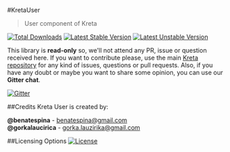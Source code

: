 #KretaUser
> User component of Kreta

[![Total Downloads](https://poser.pugx.org/kreta/user/downloads)](https://packagist.org/packages/kreta/user)
[![Latest Stable Version](https://poser.pugx.org/kreta/user/v/stable.svg)](https://packagist.org/packages/kreta/user)
[![Latest Unstable Version](https://poser.pugx.org/kreta/user/v/unstable.svg)](https://packagist.org/packages/kreta/user)

This library is **read-only** so, we'll not attend any PR, issue or question received here. If you want to contribute please,
use the main [Kreta repository][1] for any kind of issues, questions or pull requests. Also, if you have any doubt or
maybe you want to share some opinion, you can use our **Gitter chat**.

[![Gitter](https://badges.gitter.im/Join%20Chat.svg)](https://gitter.im/kreta/kreta?utm_source=badge&utm_medium=badge&utm_campaign=pr-badge&utm_content=badge)

##Credits
Kreta User is created by:
>
**@benatespina** - [benatespina@gmail.com](mailto:benatespina@gmail.com)<br>
**@gorkalaucirica** - [gorka.lauzirika@gmail.com](mailto:gorka.lauzirika@gmail.com)

##Licensing Options
[![License](https://poser.pugx.org/kreta/user/license.svg)](https://github.com/kreta/User/blob/master/LICENSE)

[1]: https://github.com/kreta/kreta
